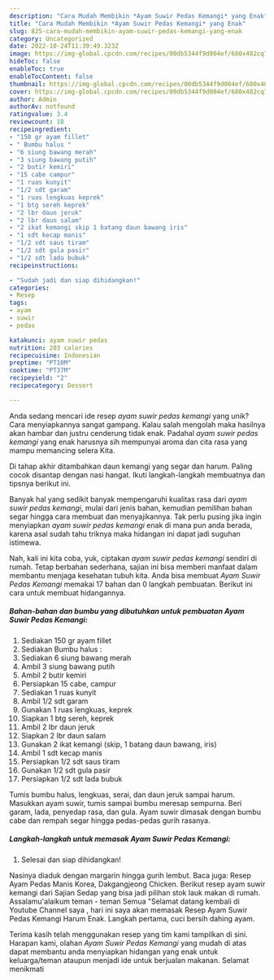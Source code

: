 ```yaml
---
description: "Cara Mudah Membikin *Ayam Suwir Pedas Kemangi* yang Enak"
title: "Cara Mudah Membikin *Ayam Suwir Pedas Kemangi* yang Enak"
slug: 825-cara-mudah-membikin-ayam-suwir-pedas-kemangi-yang-enak
category: Uncategorized
date: 2022-10-24T11:39:49.323Z
image: https://img-global.cpcdn.com/recipes/00db5344f9d004ef/680x482cq70/ayam-suwir-pedas-kemangi-foto-resep-utama.jpg
hideToc: false
enableToc: true
enableTocContent: false
thumbnail: https://img-global.cpcdn.com/recipes/00db5344f9d004ef/680x482cq70/ayam-suwir-pedas-kemangi-foto-resep-utama.jpg
cover: https://img-global.cpcdn.com/recipes/00db5344f9d004ef/680x482cq70/ayam-suwir-pedas-kemangi-foto-resep-utama.jpg
author: Admin
authorAv: notfound
ratingvalue: 3.4
reviewcount: 18
recipeingredient:
- "150 gr ayam fillet"
- " Bumbu halus "
- "6 siung bawang merah"
- "3 siung bawang putih"
- "2 butir kemiri"
- "15 cabe campur"
- "1 ruas kunyit"
- "1/2 sdt garam"
- "1 ruas lengkuas keprek"
- "1 btg sereh keprek"
- "2 lbr daun jeruk"
- "2 lbr daun salam"
- "2 ikat kemangi skip 1 batang daun bawang iris"
- "1 sdt kecap manis"
- "1/2 sdt saus tiram"
- "1/2 sdt gula pasir"
- "1/2 sdt lada bubuk"
recipeinstructions:

- "Sudah jadi dan siap dihidangkan!"
categories:
- Resep
tags:
- ayam
- suwir
- pedas

katakunci: ayam suwir pedas 
nutrition: 203 calories
recipecuisine: Indonesian
preptime: "PT10M"
cooktime: "PT37M"
recipeyield: "2"
recipecategory: Dessert

---
```





Anda sedang mencari ide resep *ayam suwir pedas kemangi* yang unik? Cara menyiapkannya sangat gampang. Kalau salah mengolah maka hasilnya akan hambar dan justru cenderung tidak enak. Padahal *ayam suwir pedas kemangi* yang enak harusnya sih mempunyai aroma dan cita rasa yang mampu memancing selera Kita.





Di tahap akhir ditambahkan daun kemangi yang segar dan harum. Paling cocok disantap dengan nasi hangat. Ikuti langkah-langkah membuatnya dan tipsnya berikut ini.

Banyak hal yang sedikit banyak mempengaruhi kualitas rasa dari *ayam suwir pedas kemangi*, mulai dari jenis bahan, kemudian pemilihan bahan segar hingga cara membuat dan menyajikannya. Tak perlu pusing jika ingin menyiapkan *ayam suwir pedas kemangi* enak di mana pun anda berada, karena asal sudah tahu triknya maka hidangan ini dapat jadi suguhan istimewa.






Nah, kali ini kita coba, yuk, ciptakan *ayam suwir pedas kemangi* sendiri di rumah. Tetap berbahan sederhana, sajian ini bisa memberi manfaat dalam membantu menjaga kesehatan tubuh kita. Anda bisa membuat *Ayam Suwir Pedas Kemangi* memakai 17 bahan dan 0 langkah pembuatan. Berikut ini cara untuk membuat hidangannya.

<!--inarticleads1-->

##### Bahan-bahan dan bumbu yang dibutuhkan untuk pembuatan *Ayam Suwir Pedas Kemangi*:

1. Sediakan 150 gr ayam fillet
1. Sediakan  Bumbu halus :
1. Sediakan 6 siung bawang merah
1. Ambil 3 siung bawang putih
1. Ambil 2 butir kemiri
1. Persiapkan 15 cabe, campur
1. Sediakan 1 ruas kunyit
1. Ambil 1/2 sdt garam
1. Gunakan 1 ruas lengkuas, keprek
1. Siapkan 1 btg sereh, keprek
1. Ambil 2 lbr daun jeruk
1. Siapkan 2 lbr daun salam
1. Gunakan 2 ikat kemangi (skip, 1 batang daun bawang, iris)
1. Ambil 1 sdt kecap manis
1. Persiapkan 1/2 sdt saus tiram
1. Gunakan 1/2 sdt gula pasir
1. Persiapkan 1/2 sdt lada bubuk


Tumis bumbu halus, lengkuas, serai, dan daun jeruk sampai harum. Masukkan ayam suwir, tumis sampai bumbu meresap sempurna. Beri garam, lada, penyedap rasa, dan gula. Ayam suwir dimasak dengan bumbu cabe dan rempah segar hingga pedas-pedas gurih rasanya. 

<!--inarticleads2-->

##### Langkah-langkah untuk memasak *Ayam Suwir Pedas Kemangi*:


1. Selesai dan siap dihidangkan!

Nasinya diaduk dengan margarin hingga gurih lembut. Baca juga: Resep Ayam Pedas Manis Korea, Dakgangjeong Chicken. Berikut resep ayam suwir kemangi dari Sajian Sedap yang bisa jadi pilihan stok lauk makan di rumah. Assalamu&#39;alaikum teman - teman Semua &#34;Selamat datang kembali di Youtube Channel saya , hari ini saya akan memasak Resep Ayam Suwir Pedas Kemangi Harum Enak. Langkah pertama, cuci bersih dahing ayam. 

Terima kasih telah menggunakan resep yang tim kami tampilkan di sini. Harapan kami, olahan *Ayam Suwir Pedas Kemangi* yang mudah di atas dapat membantu anda menyiapkan hidangan yang enak untuk keluarga/teman ataupun menjadi ide untuk berjualan makanan. Selamat menikmati

